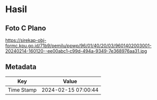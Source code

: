 # Hasil

## Foto C Plano

https://sirekap-obj-formc.kpu.go.id/71b9/pemilu/ppwp/96/01/40/20/03/9601402003001-20240214-160120--ee00abc1-c99d-494a-9349-7e368976aa31.jpg


## Metadata

| Key        | Value               |
| ---------- | ------------------- |
| Time Stamp | 2024-02-15 07:00:44 |



